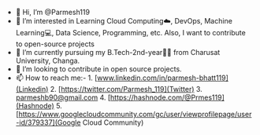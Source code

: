 - 👋 Hi, I’m @Parmesh119
- 👀 I’m interested in Learning Cloud Computing☁️, DevOps, Machine Learning💻, Data Science, Programming, etc. Also, I want to contribute to open-source projects
- 🌱 I’m currently pursuing my B.Tech-2nd-year👨‍🎓 from Charusat University, Changa.
- 💞️ I’m looking to contribute in open source projects.
- 📫 How to reach me:-
                      1. [www.linkedin.com/in/parmesh-bhatt119](Linkedin)
                      2. [https://twitter.com/Parmesh_119](Twitter)
                      3. [parmeshb90@gmail.com](Email)
                      4. [https://hashnode.com/@Prmes119](Hashnode)
                      5. [https://www.googlecloudcommunity.com/gc/user/viewprofilepage/user-id/379337](Google Cloud Community)
